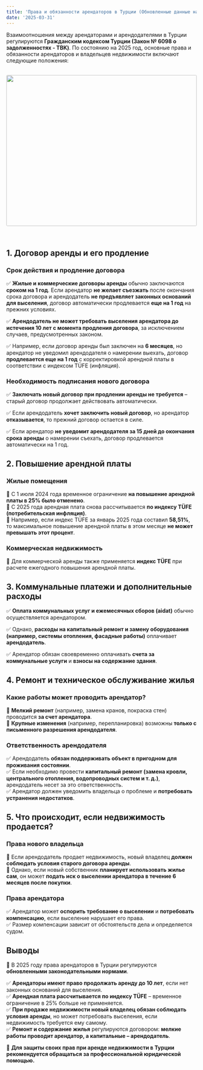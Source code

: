 ```yaml
---
title: 'Права и обязанности арендаторов в Турции (Обновленные данные на 2025 год)'
date: '2025-03-31'
---
```


Взаимоотношения между арендаторами и арендодателями в Турции регулируются **Гражданским кодексом Турции (Закон № 6098 о задолженностях - TBK)**. По состоянию на 2025 год, основные права и обязанности арендаторов и владельцев недвижимости включают следующие положения:
<img src="https://karayaka.ru/images/articles/article6.jpg" width=100% height="400" style="object-fit: cover; border-radius: 3px; margin: 30px auto;" />

## 1. Договор аренды и его продление

### Срок действия и продление договора

✅ **Жилые и коммерческие договоры аренды** обычно заключаются **сроком на 1 год**. Если арендатор **не желает съезжать** после окончания срока договора и арендодатель **не предъявляет законных оснований для выселения**, договор автоматически продлевается **еще на 1 год** на прежних условиях.

✅ **Арендодатель не может требовать выселения арендатора до истечения 10 лет с момента продления договора**, за исключением случаев, предусмотренных законом.

✅ Например, если договор аренды был заключен на **6 месяцев**, но арендатор не уведомил арендодателя о намерении выехать, договор **продлевается еще на 1 год** с корректировкой арендной платы в соответствии с индексом TÜFE (инфляция).

### Необходимость подписания нового договора

✅ **Заключать новый договор при продлении аренды не требуется** – старый договор продолжает действовать автоматически.

✅ Если арендодатель **хочет заключить новый договор**, но арендатор **отказывается**, то прежний договор остается в силе.

✅ Если арендатор **не уведомит арендодателя за 15 дней до окончания срока аренды** о намерении съехать, договор продлевается автоматически на 1 год.

## 2. Повышение арендной платы

### Жилые помещения

📌 С 1 июля 2024 года временное ограничение **на повышение арендной платы в 25% было отменено**.  
📌 С 2025 года арендная плата снова рассчитывается **по индексу TÜFE (потребительская инфляция)**.  
📌 Например, если индекс TÜFE за январь 2025 года составил **58,51%**, то максимальное повышение арендной платы в этом месяце **не может превышать этот процент**.

### Коммерческая недвижимость

📌 Для коммерческой аренды также применяется **индекс TÜFE** при расчете ежегодного повышения арендной платы.

## 3. Коммунальные платежи и дополнительные расходы

✅ **Оплата коммунальных услуг и ежемесячных сборов (aidat)** обычно осуществляется арендатором.

✅ Однако, **расходы на капитальный ремонт и замену оборудования (например, системы отопления, фасадные работы)** оплачивает **арендодатель**.

✅ Арендатор обязан своевременно оплачивать **счета за коммунальные услуги** и **взносы на содержание здания**.

## 4. Ремонт и техническое обслуживание жилья

### Какие работы может проводить арендатор?

🔹 **Мелкий ремонт** (например, замена кранов, покраска стен) проводится **за счет арендатора**.  
🔹 **Крупные изменения** (например, перепланировка) возможны **только с письменного разрешения арендодателя**.

### Ответственность арендодателя

✅ Арендодатель **обязан поддерживать объект в пригодном для проживания состоянии**.  
✅ Если необходимо провести **капитальный ремонт (замена кровли, центрального отопления, водопроводных систем и т. д.)**, арендодатель несет за это ответственность.  
✅ Арендатор должен уведомить владельца о проблеме и **потребовать устранения недостатков**.

## 5. Что происходит, если недвижимость продается?

### Права нового владельца

🔹 Если арендодатель продает недвижимость, новый владелец **должен соблюдать условия старого договора аренды**.  
🔹 Однако, если новый собственник **планирует использовать жилье сам**, он может **подать иск о выселении арендатора в течение 6 месяцев после покупки**.

### Права арендатора

✅ Арендатор может **оспорить требование о выселении** и **потребовать компенсацию**, если выселение нарушает его права.  
✅ Размер компенсации зависит от обстоятельств дела и определяется судом.

## Выводы

📌 В 2025 году права арендаторов в Турции регулируются **обновленными законодательными нормами**.

✅ **Арендаторы имеют право продолжать аренду до 10 лет**, если нет законных оснований для выселения.  
✅ **Арендная плата рассчитывается по индексу TÜFE** – временное ограничение в 25% больше не применяется.  
✅ **При продаже недвижимости новый владелец обязан соблюдать условия аренды**, но может потребовать выселения, если недвижимость требуется ему самому.  
✅ **Ремонт и содержание жилья** регулируются договором: **мелкие работы проводит арендатор, а капитальные – арендодатель**.

📌 **Для защиты своих прав при аренде недвижимости в Турции рекомендуется обращаться за профессиональной юридической помощью.**
